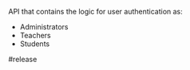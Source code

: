 API that contains the logic for user authentication
as:

- Administrators
- Teachers
- Students

#release